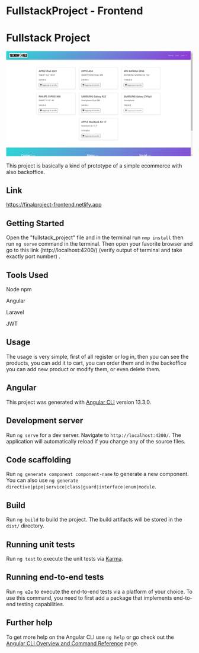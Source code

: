 # FullstackProject - Frontend
# Fullstack Project

![Alt text](image.png "image")

This project is basically a kind of prototype of a simple ecommerce with also backoffice.

## Link
https://finalproject-frontend.netlify.app

## Getting Started
Open the "fullstack_project" file and in the terminal run `nmp install` then run `ng serve` command in the terminal. Then open your favorite browser and go to this link (http://localhost:4200/) (verify output of terminal and take exactly port number) . 

## Tools Used

Node npm

Angular

Laravel

JWT


## Usage

The usage is very simple, first of all register or log in, then you can see the products, you can add it to cart, you can order them and in the backoffice you can add new product or modify them, or even delete them.

## Angular

This project was generated with [Angular CLI](https://github.com/angular/angular-cli) version 13.3.0.

## Development server

Run `ng serve` for a dev server. Navigate to `http://localhost:4200/`. The application will automatically reload if you change any of the source files.

## Code scaffolding

Run `ng generate component component-name` to generate a new component. You can also use `ng generate directive|pipe|service|class|guard|interface|enum|module`.

## Build

Run `ng build` to build the project. The build artifacts will be stored in the `dist/` directory.

## Running unit tests

Run `ng test` to execute the unit tests via [Karma](https://karma-runner.github.io).

## Running end-to-end tests

Run `ng e2e` to execute the end-to-end tests via a platform of your choice. To use this command, you need to first add a package that implements end-to-end testing capabilities.

## Further help

To get more help on the Angular CLI use `ng help` or go check out the [Angular CLI Overview and Command Reference](https://angular.io/cli) page.
